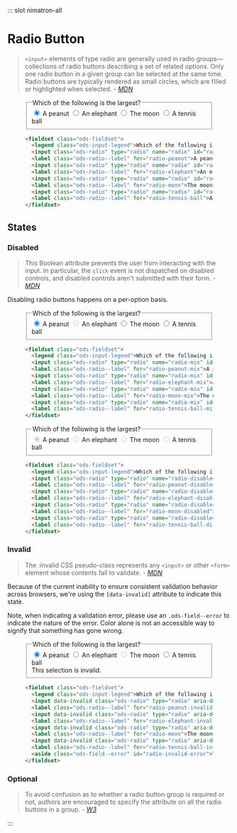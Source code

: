 ::: slot nimatron-all

# Radio Button

> `<input>` elements of type radio are generally used in radio groups—collections of radio buttons describing a set of related options. Only one radio button in a given group can be selected at the same time. Radio buttons are typically rendered as small circles, which are filled or highlighted when selected. - <cite><a href='https://developer.mozilla.org/en-US/docs/Web/HTML/Element/input/radio'>MDN</a></cite>

<figure class="nimatron--example">
  <div class="nimatron--rendered">
    <fieldset class="ods-fieldset">
      <legend class="ods-input-legend">Which of the following is the largest?</legend>
      <input class="ods-radio" type="radio" name="radio" id="radio-peanut" value="peanut" required checked>
      <label class="ods-radio--label" for="radio-peanut">A peanut</label>
      <input class="ods-radio" type="radio" name="radio" id="radio-elephant" value="elephant" required>
      <label class="ods-radio--label" for="radio-elephant">An elephant</label>
      <input class="ods-radio" type="radio" name="radio" id="radio-moon" value="moon" required>
      <label class="ods-radio--label" for="radio-moon">The moon</label>
      <input class="ods-radio" type="radio" name="radio" id="radio-tennis-ball" value="tennis-ball" required>
      <label class="ods-radio--label" for="radio-tennis-ball">A tennis ball</label>
    </fieldset>
  </div>

  ```html
  <fieldset class="ods-fieldset">
    <legend class="ods-input-legend">Which of the following is the largest?</legend>
    <input class="ods-radio" type="radio" name="radio" id="radio-peanut" value="peanut" required checked>
    <label class="ods-radio--label" for="radio-peanut">A peanut</label>
    <input class="ods-radio" type="radio" name="radio" id="radio-elephant" value="elephant" required>
    <label class="ods-radio--label" for="radio-elephant">An elephant</label>
    <input class="ods-radio" type="radio" name="radio" id="radio-moon" value="moon" required>
    <label class="ods-radio--label" for="radio-moon">The moon</label>
    <input class="ods-radio" type="radio" name="radio" id="radio-tennis-ball" value="tennis-ball" required>
    <label class="ods-radio--label" for="radio-tennis-ball">A tennis ball</label>
  </fieldset>
  ```
</figure>

## States

### Disabled

> This Boolean attribute prevents the user from interacting with the input. In particular, the `click` event is not dispatched on disabled controls, and disabled controls aren't submitted with their form. - <cite><a href='https://developer.mozilla.org/en-US/docs/Web/HTML/Element/input#attr-disabled'>MDN</a></cite>

Disabling radio buttons happens on a per-option basis.

<figure class="nimatron--example">
  <div class="nimatron--rendered">
    <fieldset class="ods-fieldset">
      <legend class="ods-input-legend">Which of the following is the largest?</legend>
      <input class="ods-radio" type="radio" name="radio-mix" id="radio-peanut-mix" value="peanut" required checked>
      <label class="ods-radio--label" for="radio-peanut-mix">A peanut</label>
      <input class="ods-radio" type="radio" name="radio-mix" id="radio-elephant-mix" value="elephant" required disabled>
      <label class="ods-radio--label" for="radio-elephant-mix">An elephant</label>
      <input class="ods-radio" type="radio" name="radio-mix" id="radio-moon-mix" value="moon" required>
      <label class="ods-radio--label" for="radio-moon-mix">The moon</label>
      <input class="ods-radio" type="radio" name="radio-mix" id="radio-tennis-ball-mix" value="tennis-ball" required>
      <label class="ods-radio--label" for="radio-tennis-ball-mix">A tennis ball</label>
    </fieldset>
  </div>

  ```html
  <fieldset class="ods-fieldset">
    <legend class="ods-input-legend">Which of the following is the largest?</legend>
    <input class="ods-radio" type="radio" name="radio-mix" id="radio-peanut-mix" value="peanut" required checked>
    <label class="ods-radio--label" for="radio-peanut-mix">A peanut</label>
    <input class="ods-radio" type="radio" name="radio-mix" id="radio-elephant-mix" value="elephant" required disabled>
    <label class="ods-radio--label" for="radio-elephant-mix">An elephant</label>
    <input class="ods-radio" type="radio" name="radio-mix" id="radio-moon-mix" value="moon" required>
    <label class="ods-radio--label" for="radio-moon-mix">The moon</label>
    <input class="ods-radio" type="radio" name="radio-mix" id="radio-tennis-ball-mix" value="tennis-ball" required>
    <label class="ods-radio--label" for="radio-tennis-ball-mix">A tennis ball</label>
  </fieldset>
  ```
</figure>

<figure class="nimatron--example">
  <div class="nimatron--rendered">
    <fieldset class="ods-fieldset">
      <legend class="ods-input-legend">Which of the following is the largest?</legend>
      <input class="ods-radio" type="radio" name="radio-disabled" id="radio-peanut-disabled" value="peanut" required disabled checked>
      <label class="ods-radio--label" for="radio-peanut-disabled">A peanut</label>
      <input class="ods-radio" type="radio" name="radio-disabled" id="radio-elephant-disabled" value="elephant" required disabled>
      <label class="ods-radio--label" for="radio-elephant-disabled">An elephant</label>
      <input class="ods-radio" type="radio" name="radio-disabled" id="radio-moon-disabled" value="moon" required disabled>
      <label class="ods-radio--label" for="radio-moon-disabled">The moon</label>
      <input class="ods-radio" type="radio" name="radio-disabled" id="radio-tennis-ball-disabled" value="tennis-ball" required disabled>
      <label class="ods-radio--label" for="radio-tennis-ball-disabled">A tennis ball</label>
    </fieldset>
  </div>

  ```html
  <fieldset class="ods-fieldset">
    <legend class="ods-input-legend">Which of the following is the largest?</legend>
    <input class="ods-radio" type="radio" name="radio-disabled" id="radio-peanut-disabled" value="peanut" required disabled checked>
    <label class="ods-radio--label" for="radio-peanut-disabled">A peanut</label>
    <input class="ods-radio" type="radio" name="radio-disabled" id="radio-elephant-disabled" value="elephant" required disabled>
    <label class="ods-radio--label" for="radio-elephant-disabled">An elephant</label>
    <input class="ods-radio" type="radio" name="radio-disabled" id="radio-moon-disabled" value="moon" required disabled>
    <label class="ods-radio--label" for="radio-moon-disabled">The moon</label>
    <input class="ods-radio" type="radio" name="radio-disabled" id="radio-tennis-ball-disabled" value="tennis-ball" required disabled>
    <label class="ods-radio--label" for="radio-tennis-ball-disabled">A tennis ball</label>
  </fieldset>
  ```
</figure>

### Invalid

>The :invalid CSS pseudo-class represents any `<input>` or other `<form>` element whose contents fail to validate. - <cite><a href='https://developer.mozilla.org/en-US/docs/Web/CSS/:invalid'>MDN</a></cite>

Because of the current inability to ensure consistent validation behavior across browsers, we're using the `[data-invalid]` attribute to indicate this state.

Note, when indicating a validation error, please use an `.ods-field--error` to indicate the nature of the error. Color alone is not an accessible way to signify that something has gone wrong.

<figure class="nimatron--example">
  <div class="nimatron--rendered">
    <fieldset class="ods-fieldset">
      <legend class="ods-input-legend">Which of the following is the largest?</legend>
      <input data-invalid class="ods-radio" type="radio" aria-describedby="radio-invalid-error" name="radio-invalid" id="radio-peanut-invalid" value="peanut" required checked>
      <label class="ods-radio--label" for="radio-peanut-invalid">A peanut</label>
      <input data-invalid class="ods-radio" type="radio" aria-describedby="radio-invalid-error" name="radio-invalid" id="radio-elephant-invalid" value="elephant" required>
      <label class="ods-radio--label" for="radio-elephant-invalid">An elephant</label>
      <input data-invalid class="ods-radio" type="radio" aria-describedby="radio-invalid-error" name="radio-invalid" id="radio-moon-invalid" value="moon" required disabled>
      <label class="ods-radio--label" for="radio-moon">The moon</label>
      <input data-invalid class="ods-radio" type="radio" aria-describedby="radio-invalid-error" name="radio-invalid" id="radio-tennis-ball-invalid" value="tennis-ball" required>
      <label class="ods-radio--label" for="radio-tennis-ball-invalid">A tennis ball</label>
      <aside class="ods-field--error" id="radio-invalid-error">This selection is invalid.</aside>
    </fieldset>
  </div>

  ```html
  <fieldset class="ods-fieldset">
    <legend class="ods-input-legend">Which of the following is the largest?</legend>
    <input data-invalid class="ods-radio" type="radio" aria-describedby="radio-invalid-error" name="radio-invalid" id="radio-peanut-invalid" value="peanut" required checked>
    <label class="ods-radio--label" for="radio-peanut-invalid">A peanut</label>
    <input data-invalid class="ods-radio" type="radio" aria-describedby="radio-invalid-error" name="radio-invalid" id="radio-elephant-invalid" value="elephant" required>
    <label class="ods-radio--label" for="radio-elephant-invalid">An elephant</label>
    <input data-invalid class="ods-radio" type="radio" aria-describedby="radio-invalid-error" name="radio-invalid" id="radio-moon-invalid" value="moon" required disabled>
    <label class="ods-radio--label" for="radio-moon">The moon</label>
    <input data-invalid class="ods-radio" type="radio" aria-describedby="radio-invalid-error" name="radio-invalid" id="radio-tennis-ball-invalid" value="tennis-ball" required>
    <label class="ods-radio--label" for="radio-tennis-ball-invalid">A tennis ball</label>
    <aside class="ods-field--error" id="radio-invalid-error">This selection is invalid.</aside>
  </fieldset>
  ```
</figure>

### Optional

> To avoid confusion as to whether a radio button group is required or not, authors are encouraged to specify the attribute on all the radio buttons in a group. - <cite><a href="https://www.w3.org/TR/html5/forms.html#the-required-attribute">W3</a></cite>

:::
